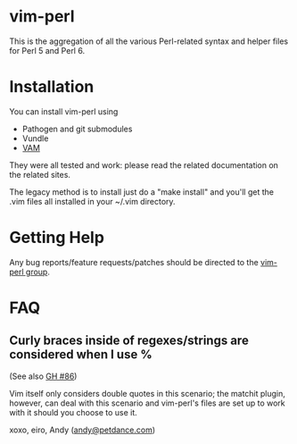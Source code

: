 # vim-perl

This is the aggregation of all the various Perl-related syntax and
helper files for Perl 5 and Perl 6.

# Installation

You can install vim-perl using

* Pathogen and git submodules
* Vundle
* [VAM](https://github.com/MarcWeber/vim-addon-manager)

They were all tested and work: please read the related documentation on the related sites.

The legacy method is to install just do a "make install" and you'll get the
.vim files all installed in your ~/.vim directory.

# Getting Help

Any bug reports/feature requests/patches should be directed to the [vim-perl group](https://groups.google.com/group/vim-perl).

# FAQ

## Curly braces inside of regexes/strings are considered when I use %

(See also [GH #86](https://github.com/vim-perl/vim-perl/issues/86))

Vim itself only considers double quotes in this scenario; the matchit plugin, however,
can deal with this scenario and vim-perl's files are set up to work with it should you
choose to use it.

xoxo,
eiro,
Andy (andy@petdance.com)
